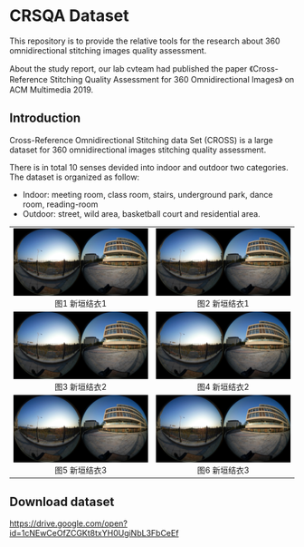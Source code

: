 # CRSQA Dataset

This repository is to provide the relative tools for the research about 360 omnidirectional stitching images quality assessment.

About the study report, our lab cvteam had published the paper 《Cross-Reference Stitching Quality Assessment for 360 Omnidirectional Images》 on ACM Multimedia 2019.

## Introduction
Cross-Reference Omnidirectional Stitching data Set (CROSS) is a large dataset for 360 omnidirectional images stitching quality assessment.

There is in total 10 senses devided into indoor and outdoor two categories. The dataset is organized as follow:
* Indoor: meeting room, class room, stairs, underground park, dance room, reading-room
* Outdoor: street, wild area, basketball court and residential area.

[//]:#![](https://github.com/Kaiwen1949/CRSQA/blob/master/Images/360_0792_lowresolution.JPG)
<table>
    <tr>
        <td ><center><img src="https://github.com/Kaiwen1949/CRSQA/blob/master/Images/360_0792_lowresolution.JPG" >图1  新垣结衣1 </center></td>
        <td ><center><img src="https://github.com/Kaiwen1949/CRSQA/blob/master/Images/360_0792_lowresolution.JPG"  >图2 新垣结衣1</center></td>
    </tr>
 <tr>
        <td><center><img src="https://github.com/Kaiwen1949/CRSQA/blob/master/Images/360_0792_lowresolution.JPG"  >图3 新垣结衣2</center></td>
        <td ><center><img src="https://github.com/Kaiwen1949/CRSQA/blob/master/Images/360_0792_lowresolution.JPG"  >图4 新垣结衣2</center> </td>
    </tr>
<tr>
        <td><center><img src="https://github.com/Kaiwen1949/CRSQA/blob/master/Images/360_0792_lowresolution.JPG"   > 图5 新垣结衣3</center></td>
        <td><center><img src="https://github.com/Kaiwen1949/CRSQA/blob/master/Images/360_0792_lowresolution.JPG"  > 图6 新垣结衣3</center></td>
    </tr>
</table>

## Download dataset
https://drive.google.com/open?id=1cNEwCeOfZCGKt8txYH0UgiNbL3FbCeEf
